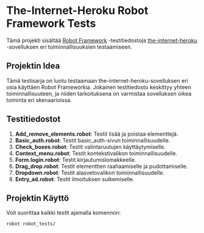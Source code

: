 # The-Internet-Heroku Robot Framework Tests

Tämä projekti sisältää [Robot Framework](https://robotframework.org/) -testitiedostoja [the-internet-heroku](https://the-internet.herokuapp.com/) -sovelluksen eri toiminnallisuuksien testaamiseen.

## Projektin Idea

Tämä testisarja on luotu testaamaan the-internet-heroku-sovelluksen eri osia käyttäen Robot Frameworkia. Jokainen testitiedosto keskittyy yhteen toiminnallisuuteen, ja niiden tarkoituksena on varmistaa sovelluksen oikea toiminta eri skenaarioissa.

## Testitiedostot

1. **Add_remove_elements.robot**: Testit lisää ja poistaa elementtejä.
2. **Basic_auth.robot**: Testit basic_auth-sivun toiminnallisuudelle.
3. **Check_boxes.robot**: Testit valintaruutujen käyttäytymiselle.
4. **Context_menu.robot**: Testit kontekstivalikon toiminnallisuudelle.
5. **Form.login.robot**: Testit kirjautumislomakkeelle.
6. **Drag_drop.robot**: Testit elementtien raahaamiselle ja pudottamiselle.
7. **Dropdown.robot**: Testit alasvetovalikon toiminnallisuudelle.
8. **Entry_ad.robot**: Testit ilmoituksen sulkemiselle.

## Projektin Käyttö

Voit suorittaa kaikki testit ajamalla komennon:

```bash
robot robot_tests/
